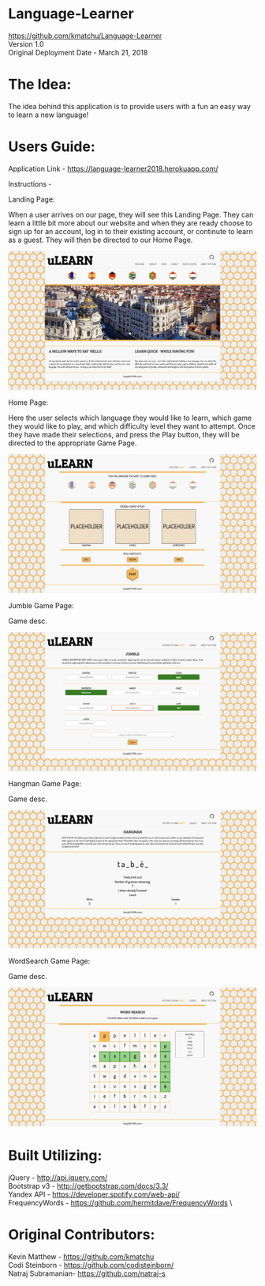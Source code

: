 # Language-Learner

<https://github.com/kmatchu/Language-Learner> \
Version 1.0 \
Original Deployment Date - March 21, 2018

# The Idea:

The idea behind this application is to provide users with a fun an easy way to learn a new language!

# Users Guide:

Application Link - <https://language-learner2018.herokuapp.com/>

Instructions -

Landing Page:

When a user arrives on our page, they will see this Landing Page. They can learn a little bit more about our website and when they are ready choose to sign up for an account, log in to their existing account, or continute to learn as a guest. They will then be directed to our Home Page.

![Landing Page](public/images/indexScreen.png)


Home Page:

Here the user selects which language they would like to learn, which game they would like to play, and which difficulty level they want to attempt. Once they have made their selections, and press the Play button, they will be directed to the appropriate Game Page.

![Home Page](public/images/homeScreen.png)

Jumble Game Page:

Game desc.

![Jumble Game](public/images/jumbleScreen.png)

Hangman Game Page:

Game desc.

![Jumble Game](public/images/hangmanScreen.png)

WordSearch Game Page:

Game desc.

![Jumble Game](public/images/wordsearchScreen.png)

# Built Utilizing:

jQuery - <http://api.jquery.com/> \
Bootstrap v3 - <http://getbootstrap.com/docs/3.3/> \
Yandex API - <https://developer.spotify.com/web-api/> \
FrequencyWords - <https://github.com/hermitdave/FrequencyWords> \


# Original Contributors:

Kevin Matthew - <https://github.com/kmatchu> \
Codi Steinborn  - <https://github.com/codisteinborn/> \
Natraj Subramanian- <https://github.com/natraj-s>
